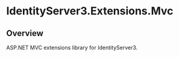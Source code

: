 # IdentityServer3.Extensions.Mvc #

## Overview ##

ASP.NET MVC extensions library for IdentityServer3.
